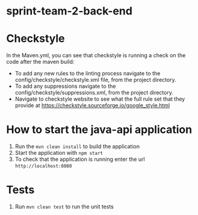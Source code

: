 # sprint-team-2-back-end

# Checkstyle
In the Maven.yml, you can see that checkstyle is running a check on the code after the maven build:

- To add any new rules to the linting process navigate to the config/checkstyle/checkstyle.xml file, from the project directory.
- To add any suppressions navigate to the config/checkstyle/suppressions.xml, from the project directory.
- Navigate to checkstyle website to see what the full rule set that they provide at https://checkstyle.sourceforge.io/google_style.html

# How to start the java-api application

1. Run the `mvn clean install` to build the application
2. Start the application with `npm start`
3. To check that the application is running enter the url `http://localhost:8080`


# Tests

1. Run `mvn clean test` to run the unit tests

[//]: # (2. Run `mvn clean integration-test` to run integration)